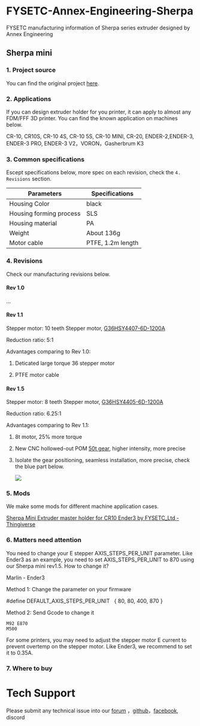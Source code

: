 # FYSETC-Annex-Engineering-Sherpa

FYSETC manufacturing information of Sherpa series extruder designed by Annex Engineering

## Sherpa mini

### 1. Project source

You can find the original project [here](https://github.com/Annex-Engineering/Sherpa_Mini-Extruder).

### 2. Applications

If you can design extruder holder for you printer, it can apply to almost any FDM/FFF 3D printer. You can find the known application on machines below.  

CR-10, CR10S, CR-10 4S, CR-10 5S, CR-10 MINI, CR-20, ENDER-2,ENDER-3, ENDER-3 PRO, ENDER-3 V2，VORON，Gasherbrum K3

### 3. Common specifications

Escept specifications below, more spec on each revision, check the `4. Revisions` section.

| Parameters              | Specifications    |
| ----------------------- | ----------------- |
| Housing Color           | black             |
| Housing forming process | SLS               |
| Housing material        | PA                |
| Weight                  | About 136g        |
| Motor cable             | PTFE, 1.2m length |

### 4. Revisions

Check our manufacturing revisions below.

#### Rev 1.0

...

#### Rev 1.1

Stepper motor: 10 teeth Stepper motor, [G36HSY4407-6D-1200A](https://github.com/FYSETC/FYSETC-MOTORS/tree/main/G36HSY4407-6D-1200A)

Reduction ratio: 5:1

Advantages comparing to Rev 1.0:

1. Deticated large torque 36 stepper motor

2. PTFE motor cable

#### Rev 1.5

Stepper motor: 8 teeth Stepper motor, [G36HSY4405-6D-1200A](https://github.com/FYSETC/FYSETC-MOTORS/tree/main/G36HSY4405-6D-1200A)

Reduction ratio: 6.25:1

Advantages comparing to Rev 1.1:

1.  8t motor, 25% more torque

2.  New CNC hollowed-out POM [50t gear](https://github.com/Annex-Engineering/Sherpa_Mini-Extruder/blob/master/STLs/FDM_STLs/optional_parts/printable_sherpa_mini_gear_50t_sl_x1_rev1.stl), higher intensity, more precise

3. Isolate the gear positioning, seamless installation, more precise, check the blue part below.
   
   ![](F:\Projects\EXTRUDER-ANNEX-Sherpa\FYSETC-Annex-Engineering-Sherpa\isolation.png)

### 5. Mods

We make some mods for different machine application cases.

[Sherpa Mini Extruder master holder for CR10 Ender3 by FYSETC_Ltd - Thingiverse](https://www.thingiverse.com/thing:4807684)

### 6. Matters need attention

You need to change your E stepper AXIS_STEPS_PER_UNIT parameter. Like Ender3 as an example, you need to set AXIS_STEPS_PER_UNIT to 870 using our Sherpa mini rev1.5. How to change it?

Marlin - Ender3

Method 1: Change the parameter on your firmware

#define DEFAULT_AXIS_STEPS_PER_UNIT   { 80, 80, 400, 870 }

Method 2: Send Gcode to change it

```
M92 E870
M500
```

For some printers, you may need to adjust the stepper motor E current to prevent overtemp on the stepper motor. Like Ender3, we recommend to set it to 0.35A.

### 7. Where to buy

# Tech Support

Please submit any technical issue into our [forum](http://forum.fysetc.com/) ，[github](https://github.com/FYSETC/FYSETC-Annex-Engineering-Sherpa/issues)，[facebook](https://www.facebook.com/groups/197476557529090), discord
